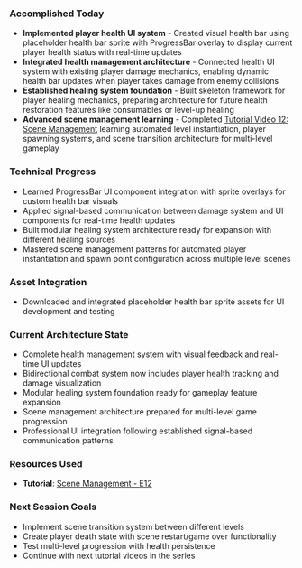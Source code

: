 ### Accomplished Today

- **Implemented player health UI system** - Created visual health bar using placeholder health bar sprite with ProgressBar overlay to display current player health status with real-time updates
- **Integrated health management architecture** - Connected health UI system with existing player damage mechanics, enabling dynamic health bar updates when player takes damage from enemy collisions
- **Established healing system foundation** - Built skeleton framework for player healing mechanics, preparing architecture for future health restoration features like consumables or level-up healing
- **Advanced scene management learning** - Completed [Tutorial Video 12: Scene Management](https://www.youtube.com/watch?v=vterYmcsUCM&list=PLfcCiyd_V9GH8M9xd_QKlyU8jryGcy3Xa&index=13) learning automated level instantiation, player spawning systems, and scene transition architecture for multi-level gameplay

### Technical Progress

- Learned ProgressBar UI component integration with sprite overlays for custom health bar visuals
- Applied signal-based communication between damage system and UI components for real-time health updates
- Built modular healing system architecture ready for expansion with different healing sources
- Mastered scene management patterns for automated player instantiation and spawn point configuration across multiple level scenes

### Asset Integration

- Downloaded and integrated placeholder health bar sprite assets for UI development and testing

### Current Architecture State

- Complete health management system with visual feedback and real-time UI updates
- Bidirectional combat system now includes player health tracking and damage visualization
- Modular healing system foundation ready for gameplay feature expansion
- Scene management architecture prepared for multi-level game progression
- Professional UI integration following established signal-based communication patterns

### Resources Used

- **Tutorial**: [Scene Management - E12](https://www.youtube.com/watch?v=vterYmcsUCM&list=PLfcCiyd_V9GH8M9xd_QKlyU8jryGcy3Xa&index=13)

### Next Session Goals

- Implement scene transition system between different levels
- Create player death state with scene restart/game over functionality
- Test multi-level progression with health persistence
- Continue with next tutorial videos in the series